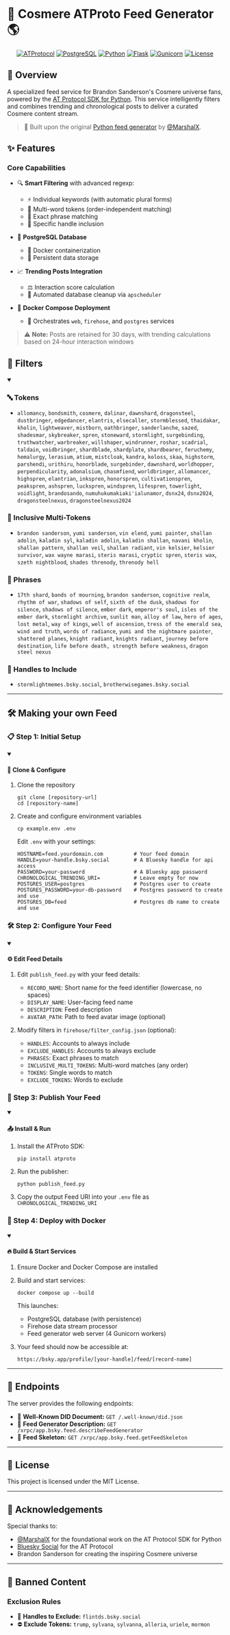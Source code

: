 # 🌟 Cosmere ATProto Feed Generator 🌎

<div align="center">

[![ATProtocol](https://img.shields.io/badge/ATProtocol-0066FF?style=for-the-badge&logo=atproto&logoColor=white)](#-)
[![PostgreSQL](https://img.shields.io/badge/PostgreSQL-316192?style=for-the-badge&logo=postgresql&logoColor=white)](#-)
[![Python](https://img.shields.io/badge/Python-3776AB?style=for-the-badge&logo=python&logoColor=white)](#-)
[![Flask](https://img.shields.io/badge/Flask-000000?style=for-the-badge&logo=flask&logoColor=white)](#-)
[![Gunicorn](https://img.shields.io/badge/Gunicorn-499848?style=for-the-badge&logo=gunicorn&logoColor=white)](#-)
[![License](https://img.shields.io/badge/License-MIT-yellow.svg?style=for-the-badge)](#-)

</div>

## 📖 Overview 

A specialized feed service for Brandon Sanderson's Cosmere universe fans, powered by the [AT Protocol SDK for Python](https://github.com/MarshalX/atproto). This service intelligently filters and combines trending and chronological posts to deliver a curated Cosmere content stream.

> 💫 Built upon the original [Python feed generator](https://github.com/MarshalX/bluesky-feed-generator) by [@MarshalX](https://github.com/MarshalX).


## ✨ Features

### Core Capabilities

- 🔍 **Smart Filtering** with advanced regexp:
  - ⚡ Individual keywords (with automatic plural forms)
  - 🔄 Multi-word tokens (order-independent matching)
  - 📝 Exact phrase matching
  - 👤 Specific handle inclusion

- 🐘 **PostgreSQL Database**
  - 🐳 Docker containerization
  - 💾 Persistent data storage

- 📈 **Trending Posts Integration**
  - ⚖️ Interaction score calculation
  - 🧹 Automated database cleanup via `apscheduler`

- 🐳 **Docker Compose Deployment**
  - 🔄 Orchestrates `web`, `firehose`, and `postgres` services

> ⚠️ **Note:** Posts are retained for 30 days, with trending calculations based on 24-hour interaction windows

## 🎯 Filters

<details open>
<summary></summary>

### 🔤 Tokens
- `allomancy`, `bondsmith`, `cosmere`, `dalinar`, `dawnshard`, `dragonsteel`, `dustbringer`, `edgedancer`, `elantris`, `elsecaller`, `stormblessed`, `thaidakar`, `kholin`, `lightweaver`, `mistborn`, `oathbringer`, `sanderlanche`, `sazed`, `shadesmar`, `skybreaker`, `spren`, `stoneward`, `stormlight`, `surgebinding`, `truthwatcher`, `warbreaker`, `willshaper`, `windrunner`, `roshar`, `scadrial`, `taldain`, `voidbringer`, `shardblade`, `shardplate`, `shardbearer`, `feruchemy`, `hemalurgy`, `lerasium`, `atium`, `mistcloak`, `kandra`, `koloss`, `skaa`, `highstorm`, `parshendi`, `urithiru`, `honorblade`, `surgebinder`, `dawnshard`, `worldhopper`, `perpendicularity`, `adonalsium`, `chasmfiend`, `worldbringer`, `allomancer`, `highspren`, `elantrian`, `inkspren`, `honorspren`, `cultivationspren`, `peakspren`, `ashspren`, `luckspren`, `windspren`, `lifespren`, `towerlight`, `voidlight`, `brandosando`, `numuhukumakiaki'ialunamor`, `dsnx24`, `dsnx2024`, `dragonsteelnexus`, `dragonsteelnexus2024`

### 🔗 Inclusive Multi-Tokens
- `brandon sanderson`, `yumi sanderson`, `vin elend`, `yumi painter`, `shallan adolin`, `kaladin syl`, `kaladin adolin`, `kaladin shallan`, `navani kholin`, `shallan pattern`, `shallan veil`, `shallan radiant`, `vin kelsier`, `kelsier survivor`, `wax wayne marasi`, `steris marasi`, `cryptic spren`, `steris wax`, `szeth nightblood`, `shades threnody`, `threnody hell`

### 📝 Phrases
- `17th shard`, `bands of mourning`, `brandon sanderson`, `cognitive realm`, `rhythm of war`, `shadows of self`, `sixth of the dusk`, `shadows for silence`, `shadows of silence`, `ember dark`, `emperor's soul`, `isles of the ember dark`, `stormlight archive`, `sunlit man`, `alloy of law`, `hero of ages`, `lost metal`, `way of kings`, `well of ascension`, `tress of the emerald sea`, `wind and truth`, `words of radiance`, `yumi and the nightmare painter`, `shattered planes`, `knight radiant`, `knights radiant`, `journey before destination`, `life before death, strength before weakness`, `dragon steel nexus`

### 👥 Handles to Include
- `stormlightmemes.bsky.social`, `brotherwisegames.bsky.social`

</details>

---

## 🛠️ Making your own Feed

### 📋 Step 1: Initial Setup

<details open>
<summary><h4>🔧 Clone & Configure</h4></summary>

1. Clone the repository
   ```shell
   git clone [repository-url]
   cd [repository-name]
   ```

2. Create and configure environment variables
   ```shell
   cp example.env .env
   ```
   Edit `.env` with your settings:
   ```env
   HOSTNAME=feed.yourdomain.com          # Your feed domain
   HANDLE=your-handle.bsky.social        # A Bluesky handle for api access
   PASSWORD=your-password                # A Bluesky app password
   CHRONOLOGICAL_TRENDING_URI=           # Leave empty for now
   POSTGRES_USER=postgres                # Postgres user to create
   POSTGRES_PASSWORD=your-db-password    # Postgres password to create and use
   POSTGRES_DB=feed                      # Postgres db name to create and use
   ```

</details>

### 🛠️ Step 2: Configure Your Feed

<details open>
<summary><h4>⚙️ Edit Feed Details</h4></summary>

1. Edit `publish_feed.py` with your feed details:
   - `RECORD_NAME`: Short name for the feed identifier (lowercase, no spaces)
   - `DISPLAY_NAME`: User-facing feed name
   - `DESCRIPTION`: Feed description
   - `AVATAR_PATH`: Path to feed avatar image (optional)

2. Modify filters in `firehose/filter_config.json` (optional):
   - `HANDLES`: Accounts to always include
   - `EXCLUDE_HANDLES`: Accounts to always exclude
   - `PHRASES`: Exact phrases to match
   - `INCLUSIVE_MULTI_TOKENS`: Multi-word matches (any order)
   - `TOKENS`: Single words to match
   - `EXCLUDE_TOKENS`: Words to exclude

</details>

### 🚀 Step 3: Publish Your Feed

<details open>
<summary><h4>📤 Install & Run</h4></summary>

1. Install the ATProto SDK:
   ```shell
   pip install atproto
   ```

2. Run the publisher:
   ```shell
   python publish_feed.py
   ```

3. Copy the output Feed URI into your `.env` file as `CHRONOLOGICAL_TRENDING_URI`

</details>

### 🐳 Step 4: Deploy with Docker

<details open>
<summary><h4>🔥 Build & Start Services</h4></summary>

1. Ensure Docker and Docker Compose are installed

2. Build and start services:
   ```shell
   docker compose up --build
   ```

   This launches:
   - PostgreSQL database (with persistence)
   - Firehose data stream processor
   - Feed generator web server (4 Gunicorn workers)

3. Your feed should now be accessible at:
   ```
   https://bsky.app/profile/[your-handle]/feed/[record-name]
   ```

</details>

---

## 📡 Endpoints

The server provides the following endpoints:

- 🔑 **Well-Known DID Document:** `GET /.well-known/did.json`
- 📝 **Feed Generator Description:** `GET /xrpc/app.bsky.feed.describeFeedGenerator`
- 🔄 **Feed Skeleton:** `GET /xrpc/app.bsky.feed.getFeedSkeleton`

---

## 📜 License

This project is licensed under the MIT License.

---

## 🙏 Acknowledgements

Special thanks to:
- [@MarshalX](https://github.com/MarshalX) for the foundational work on the AT Protocol SDK for Python
- [Bluesky Social](https://atproto.com/) for the AT Protocol
- Brandon Sanderson for creating the inspiring Cosmere universe

---

## 🚫 Banned Content

### Exclusion Rules
- 🚫 **Handles to Exclude:** `flintds.bsky.social`
- ⛔ **Exclude Tokens:** `trump`, `sylvana`, `sylvanna`, `alleria`, `uriele`, `mormon`